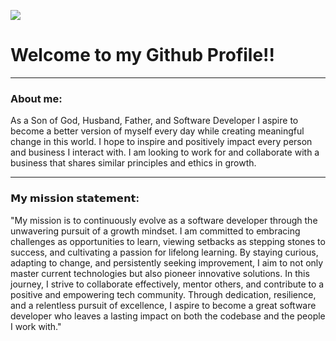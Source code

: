 ![](<Profile-Header.png>)

# Welcome to my Github Profile!!

*************************************************************************
### About me:
As a Son of God, Husband, Father, and Software Developer I aspire to become a better version of myself every day while creating meaningful change in this world. I hope to inspire and positively impact every person and business I interact with. I am looking to work for and collaborate with a business that shares similar principles and ethics in growth.

*************************************************************************
### 𝗠𝘆 𝗺𝗶𝘀𝘀𝗶𝗼𝗻 𝘀𝘁𝗮𝘁𝗲𝗺𝗲𝗻𝘁:
"My mission is to continuously evolve as a software developer through the unwavering pursuit of a growth mindset. I am committed to embracing challenges as opportunities to learn, viewing setbacks as stepping stones to success, and cultivating a passion for lifelong learning. By staying curious, adapting to change, and persistently seeking improvement, I aim to not only master current technologies but also pioneer innovative solutions. In this journey, I strive to collaborate effectively, mentor others, and contribute to a positive and empowering tech community. Through dedication, resilience, and a relentless pursuit of excellence, I aspire to become a great software developer who leaves a lasting impact on both the codebase and the people I work with."
